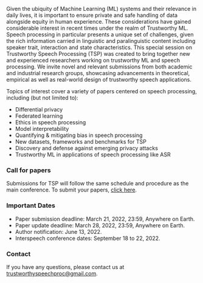 Given the ubiquity of Machine Learning (ML) systems and their relevance in daily lives, it is important to ensure private and safe handling of data alongside equity in human experience. These considerations have gained considerable interest in recent times under the realm of Trustworthy ML. Speech processing in particular presents a unique set of challenges, given the rich information carried in linguistic and paralinguistic content including speaker trait, interaction and state characteristics. This special session on Trustworthy Speech Processing (TSP) was created to bring together new and experienced researchers working on trustworthy ML and speech processing. We invite novel and relevant submissions from both academic and industrial research groups, showcasing advancements in theoretical, empirical as well as real-world design of trustworthy speech applications.

Topics of interest cover a variety of papers centered on speech processing, including (but not limited to): 
- Differential privacy
- Federated learning
- Ethics in speech processing
- Model interpretability
- Quantifying & mitigating bias in speech processing
- New datasets, frameworks and benchmarks for TSP
- Discovery and defense against emerging privacy attacks
- Trustworthy ML in applications of speech processing like ASR

### Call for papers
Submissions for TSP will follow the same schedule and procedure as the main conference. To submit your papers, [click here](https://www.softconf.com/m/interspeech2022/).  

### Important Dates
- Paper submission deadline: March 21, 2022, 23:59, Anywhere on Earth. 
- Paper update deadline: March 28, 2022, 23:59, Anywhere on Earth.
- Author notification: June 13, 2022.
- Interspeech conference dates: September 18 to 22, 2022.

### Contact
If you have any questions, please contact us at trustworthyspeechproc@gmail.com.
